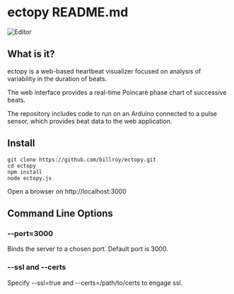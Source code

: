 # ectopy README.md

![Editor](https://raw.githubusercontent.com/billroy/ectopy/master/doc/main-window.png "Workspace Overview")


## What is it?

ectopy is a web-based heartbeat visualizer focused on analysis of variability in the duration of beats.

The web interface provides a real-time Poincaré phase chart of successive beats.

The repository includes code to run on an Arduino connected to a pulse sensor,
which provides beat data to the web application.


## Install

    git clone https://github.com/billroy/ectopy.git
    cd ectopy
    npm install
    node ectopy.js

Open a browser on http://localhost:3000

## Command Line Options

### --port=3000

Binds the server to a chosen port.  Default port is 3000.

### --ssl and --certs

Specify --ssl=true and --certs=/path/to/certs to engage ssl.
